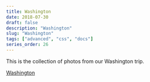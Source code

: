 ```yaml
---
title: Washington
date: 2018-07-30
draft: false
description: "Washington"
slug: "Washington"
tags: ["advanced", "css", "docs"]
series_order: 26
---
```


This is the collection of photos from our Washington trip.

[Washington](https://photos.app.goo.gl/LTXLkvRw2hota1n57)
